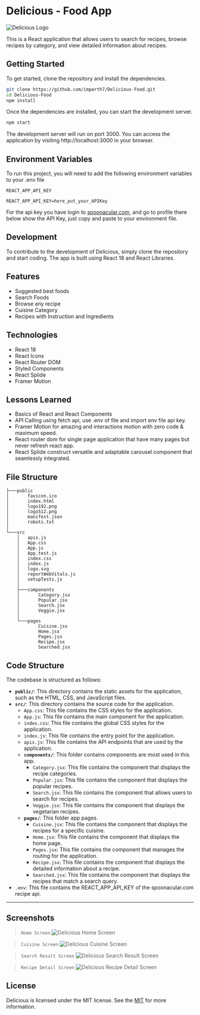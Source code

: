 # Delicious - Food App

![Delicious Logo](public\DeliciousLogo.png)

This is a React application that allows users to search for recipes, browse recipes by category, and view detailed information about recipes.

## Getting Started

To get started, clone the repository and install the dependencies.

```bash
git clone https://github.com/imparth7/Delicious-Food.git
cd Delicious-Food
npm install
```

Once the dependencies are installed, you can start the development server.

```bash
npm start
```

The development server will run on port 3000. You can access the application by visiting http://localhost:3000 in your browser.

## Environment Variables

To run this project, you will need to add the following environment variables to your .env file

`REACT_APP_API_KEY`

```
REACT_APP_API_KEY=here_put_your_APIKey
```

For the api key you have login to [spoonacular.com](https://spoonacular.com/food-api), and go to profile there below show the API Key, just copy and paste to your environment file.

## Development

To contribute to the development of Delicious, simply clone the repository and start coding. The app is built using React 18 and React Libraries.

## Features

- Suggested best foods
- Search Foods
- Browse any recipe
- Cuisine Category
- Recipes with Instruction and Ingredients

## Technologies

- React 18
- React Icons
- React Router DOM
- Styled Components
- React Splide
- Framer Motion

## Lessons Learned

- Basics of React and React Components
- API Calling using fetch api, use .env of file and import env file api key.
- Framer Motion for amazing and interactions motion with zero code & maximum speed.
- React router dom for single page application that have many pages but never refresh react app.
- React Splide construct versatile and adaptable carousel component that seamlessly integrated.

## File Structure

```
├───public
│       favicon.ico
│       index.html
│       logo192.png
│       logo512.png
│       manifest.json
│       robots.txt
│
└───src
    │   apis.js
    │   App.css
    │   App.js
    │   App.test.js
    │   index.css
    │   index.js
    │   logo.svg
    │   reportWebVitals.js
    │   setupTests.js
    │
    ├───components
    │       Category.jsx
    │       Popular.jsx
    │       Search.jsx
    │       Veggie.jsx
    │
    └───pages
            Cuisine.jsx
            Home.jsx
            Pages.jsx
            Recipe.jsx
            Searched.jsx
```

## Code Structure

The codebase is structured as follows:

- **`public/`**: This directory contains the static assets for the application, such as the HTML, CSS, and JavaScript files.
- **`src/`**: This directory contains the source code for the application.
    - `App.css`: This file contains the CSS styles for the application.
    - `App.js`: This file contains the main component for the application.
    - `index.css`: This file contains the global CSS styles for the application.
    - `index.js`: This file contains the entry point for the application.
    - `apis.js`: This file contains the API endpoints that are used by the application.
    - **`components/`**: This folder contains components are most used in this app.
        - `Category.jsx`: This file contains the component that displays the recipe categories.
        - `Popular.jsx`: This file contains the component that displays the popular recipes.
        - `Search.jsx`: This file contains the component that allows users to search for recipes.
        - `Veggie.jsx`: This file contains the component that displays the vegetarian recipes.
    - **`pages/`**: This folder app pages.
        - `Cuisine.jsx`: This file contains the component that displays the recipes for a specific cuisine.
        - `Home.jsx`: This file contains the component that displays the home page.
        - `Pages.jsx`: This file contains the component that manages the routing for the application.
        - `Recipe.jsx`: This file contains the component that displays the detailed information about a recipe.
        - `Searched.jsx`: This file contains the component that displays the recipes that match a search query.
- `.env`: This file contains the REACT_APP_API_KEY of the spoonacular.com recipe api.

---

## Screenshots

> `Home Screen`
![Delicious Home Screen](public\app_screenshots\Home.png)

> `Cuisine Screen`
![Delicious Cuisine Screen](public\app_screenshots\Cuisine.png)

> `Search Result Screen`
![Delicious Search Result Screen](public\app_screenshots\Search.png)

> `Recipe Detail Screen`
![Delicious Recipe Detail Screen](public\app_screenshots\Recipe.png)

## License

Delicious is licensed under the MIT license. See the [MIT](https://choosealicense.com/licenses/mit/) for more information.
